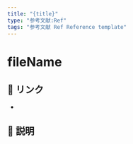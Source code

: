 ```yaml
---
title: "{title}"
type: "参考文献:Ref"
tags: "参考文献 Ref Reference template"
---
```


# fileName

## 🔗 リンク
- 

## 📝 説明

